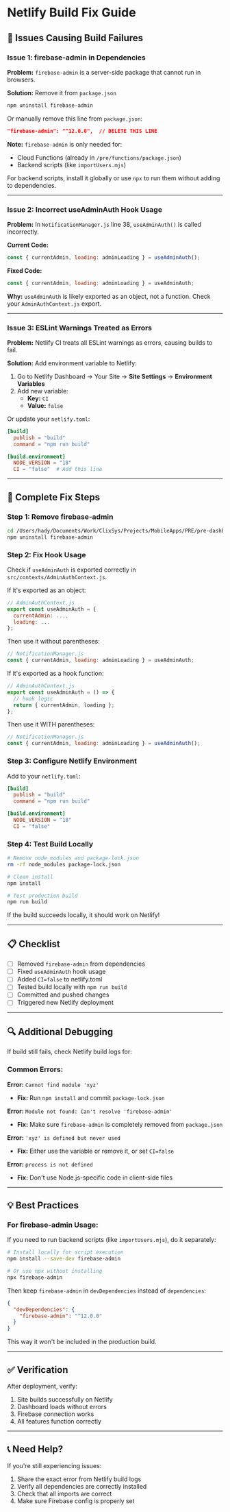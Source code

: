 # Netlify Build Fix Guide

## 🔴 Issues Causing Build Failures

### Issue 1: firebase-admin in Dependencies
**Problem:** `firebase-admin` is a server-side package that cannot run in browsers.

**Solution:** Remove it from `package.json`

```bash
npm uninstall firebase-admin
```

Or manually remove this line from `package.json`:
```json
"firebase-admin": "^12.0.0",  // DELETE THIS LINE
```

**Note:** `firebase-admin` is only needed for:
- Cloud Functions (already in `/pre/functions/package.json`)
- Backend scripts (like `importUsers.mjs`)

For backend scripts, install it globally or use `npx` to run them without adding to dependencies.

---

### Issue 2: Incorrect useAdminAuth Hook Usage
**Problem:** In `NotificationManager.js` line 38, `useAdminAuth()` is called incorrectly.

**Current Code:**
```javascript
const { currentAdmin, loading: adminLoading } = useAdminAuth();
```

**Fixed Code:**
```javascript
const { currentAdmin, loading: adminLoading } = useAdminAuth;
```

**Why:** `useAdminAuth` is likely exported as an object, not a function. Check your `AdminAuthContext.js` export.

---

### Issue 3: ESLint Warnings Treated as Errors
**Problem:** Netlify CI treats all ESLint warnings as errors, causing builds to fail.

**Solution:** Add environment variable to Netlify:

1. Go to Netlify Dashboard → Your Site → **Site Settings** → **Environment Variables**
2. Add new variable:
   - **Key:** `CI`
   - **Value:** `false`

Or update your `netlify.toml`:
```toml
[build]
  publish = "build"
  command = "npm run build"

[build.environment]
  NODE_VERSION = "18"
  CI = "false"  # Add this line
```

---

## 🚀 Complete Fix Steps

### Step 1: Remove firebase-admin
```bash
cd /Users/hady/Documents/Work/ClixSys/Projects/MobileApps/PRE/pre-dashboard
npm uninstall firebase-admin
```

### Step 2: Fix Hook Usage
Check if `useAdminAuth` is exported correctly in `src/contexts/AdminAuthContext.js`.

If it's exported as an object:
```javascript
// AdminAuthContext.js
export const useAdminAuth = {
  currentAdmin: ...,
  loading: ...
};
```

Then use it without parentheses:
```javascript
// NotificationManager.js
const { currentAdmin, loading: adminLoading } = useAdminAuth;
```

If it's exported as a hook function:
```javascript
// AdminAuthContext.js
export const useAdminAuth = () => {
  // hook logic
  return { currentAdmin, loading };
};
```

Then use it WITH parentheses:
```javascript
// NotificationManager.js
const { currentAdmin, loading: adminLoading } = useAdminAuth();
```

### Step 3: Configure Netlify Environment
Add to your `netlify.toml`:
```toml
[build]
  publish = "build"
  command = "npm run build"

[build.environment]
  NODE_VERSION = "18"
  CI = "false"
```

### Step 4: Test Build Locally
```bash
# Remove node_modules and package-lock.json
rm -rf node_modules package-lock.json

# Clean install
npm install

# Test production build
npm run build
```

If the build succeeds locally, it should work on Netlify!

---

## 📋 Checklist

- [ ] Removed `firebase-admin` from dependencies
- [ ] Fixed `useAdminAuth` hook usage
- [ ] Added `CI=false` to netlify.toml
- [ ] Tested build locally with `npm run build`
- [ ] Committed and pushed changes
- [ ] Triggered new Netlify deployment

---

## 🔍 Additional Debugging

If build still fails, check Netlify build logs for:

### Common Errors:

**Error:** `Cannot find module 'xyz'`
- **Fix:** Run `npm install` and commit `package-lock.json`

**Error:** `Module not found: Can't resolve 'firebase-admin'`
- **Fix:** Make sure `firebase-admin` is completely removed from `package.json`

**Error:** `'xyz' is defined but never used`
- **Fix:** Either use the variable or remove it, or set `CI=false`

**Error:** `process is not defined`
- **Fix:** Don't use Node.js-specific code in client-side files

---

## 💡 Best Practices

### For firebase-admin Usage:
If you need to run backend scripts (like `importUsers.mjs`), do it separately:

```bash
# Install locally for script execution
npm install --save-dev firebase-admin

# Or use npx without installing
npx firebase-admin
```

Then keep `firebase-admin` in `devDependencies` instead of `dependencies`:
```json
{
  "devDependencies": {
    "firebase-admin": "^12.0.0"
  }
}
```

This way it won't be included in the production build.

---

## ✅ Verification

After deployment, verify:
1. Site builds successfully on Netlify
2. Dashboard loads without errors
3. Firebase connection works
4. All features function correctly

---

## 📞 Need Help?

If you're still experiencing issues:
1. Share the exact error from Netlify build logs
2. Verify all dependencies are correctly installed
3. Check that all imports are correct
4. Make sure Firebase config is properly set

